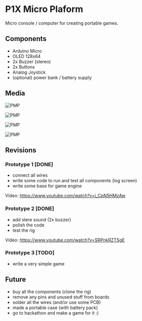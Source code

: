 # P1X Micro Plaform

Micro console / computer for creating portable games.

## Components

- Arduino Micro
- OLED 128x64
- 2x Buzzer (stereo)
- 2x Buttons
- Analog Joystick
- (optional) power bank / battery supply

## Media

![PMP](https://i.imgur.com/zxohnzy.jpg)

![PMP](https://i.imgur.com/FadxxjV.jpg)

![PMP](https://i.imgur.com/BLwpvBo.jpg)

![PMP](https://i.imgur.com/bweIeRk.jpg)

## Revisions

### Prototype 1 [DONE]

- connect all wires
- write some code to run and test all components (log screen)
- write some base for game engine

Video: https://www.youtube.com/watch?v=i_CpN5HMzAw

### Prototype 2 [DONE]

- add stere sound (2x buzzer)
- polish the code
- test the rig

Video: https://www.youtube.com/watch?v=SRPnkRZTSgE

### Prototype 3 [TODO]

- write a very simple game

## Future

- buy all the components (clone the rig)
- remove any pins and unused stuff from boards
- solder all the wires (and/or use some PCB)
- made a portable case (with battery pack)
- go to hackathon and make a game for it :)
